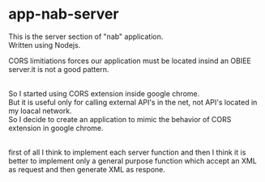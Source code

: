 # app-nab-server
This is the server section of \"nab\" application.  <br/>
Written using Nodejs.

CORS limitiations forces our application must be located insind an OBIEE server.it is not a good pattern.  <br/>  <br/>

So I started using CORS extension inside google chrome.  <br/>
But it is useful only for calling external API's in the net, not API's located in my loacal network.  <br/>
So I decide to create an application to mimic the behavior of CORS extension in google chrome.  <br/>  <br/>

first of all I think to implement each server function and then I think it is better to implement only a general purpose function which accept an XML as request and then generate XML as respone.  <br/>